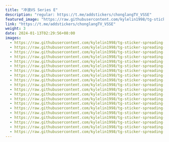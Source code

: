 ```yaml
---
title: "冲浪VS Series E"
description: "regular: https://t.me/addstickers/chonglangTV_VSSE"
featured_image: "https://raw.githubusercontent.com/kylelin1998/tg-sticker-spreading-worldwide-images/main/img/8b10ec4e-30f0-4163-8f58-4e75b1203eb1.jpg"
link: "https://t.me/addstickers/chonglangTV_VSSE"
weight: 3
date: 2024-01-13T02:29:56+08:00
images:
  - https://raw.githubusercontent.com/kylelin1998/tg-sticker-spreading-worldwide-images/main/img/8b10ec4e-30f0-4163-8f58-4e75b1203eb1.jpg
  - https://raw.githubusercontent.com/kylelin1998/tg-sticker-spreading-worldwide-images/main/img/13be02b2-8603-4630-bff9-fb2030c4de9f.jpg
  - https://raw.githubusercontent.com/kylelin1998/tg-sticker-spreading-worldwide-images/main/img/00a322a0-e7ab-4efd-8736-d6ebd13467fb.jpg
  - https://raw.githubusercontent.com/kylelin1998/tg-sticker-spreading-worldwide-images/main/img/bb6f7b27-d189-4466-81e3-a7b89c9c2a85.jpg
  - https://raw.githubusercontent.com/kylelin1998/tg-sticker-spreading-worldwide-images/main/img/e02afec5-4c90-4da0-9475-cf48506bfab9.jpg
  - https://raw.githubusercontent.com/kylelin1998/tg-sticker-spreading-worldwide-images/main/img/31a7bf60-7399-42c7-9876-20dcdf4d148b.jpg
  - https://raw.githubusercontent.com/kylelin1998/tg-sticker-spreading-worldwide-images/main/img/0579bb87-6882-4426-8488-e52674614dec.jpg
  - https://raw.githubusercontent.com/kylelin1998/tg-sticker-spreading-worldwide-images/main/img/d80bed81-14f7-458c-bd4c-3390ae0cdd4a.jpg
  - https://raw.githubusercontent.com/kylelin1998/tg-sticker-spreading-worldwide-images/main/img/12740cc0-2f9d-4bca-ab96-a4c39e695e0b.jpg
  - https://raw.githubusercontent.com/kylelin1998/tg-sticker-spreading-worldwide-images/main/img/8bd8aa49-e25f-4caa-a1c9-285c60a5143b.jpg
  - https://raw.githubusercontent.com/kylelin1998/tg-sticker-spreading-worldwide-images/main/img/9d3d6e64-967e-4daa-b692-194d06fb5efb.jpg
  - https://raw.githubusercontent.com/kylelin1998/tg-sticker-spreading-worldwide-images/main/img/fc411559-2c7c-4949-b14d-0a1a466561b9.jpg
  - https://raw.githubusercontent.com/kylelin1998/tg-sticker-spreading-worldwide-images/main/img/766c5420-cf36-4506-80aa-62f09b443ebe.jpg
  - https://raw.githubusercontent.com/kylelin1998/tg-sticker-spreading-worldwide-images/main/img/617d8581-9ce5-4b58-a3fa-daa4ba57be91.jpg
  - https://raw.githubusercontent.com/kylelin1998/tg-sticker-spreading-worldwide-images/main/img/f77dddd5-a111-48d7-8cae-1d77571e43ef.jpg
  - https://raw.githubusercontent.com/kylelin1998/tg-sticker-spreading-worldwide-images/main/img/94816972-790a-4b61-a2af-a3bb0d5b64f8.jpg
  - https://raw.githubusercontent.com/kylelin1998/tg-sticker-spreading-worldwide-images/main/img/d22ea4b0-0c4c-4685-98e1-280d276d3ca0.jpg
  - https://raw.githubusercontent.com/kylelin1998/tg-sticker-spreading-worldwide-images/main/img/fdd3d290-a63f-46e4-b0fd-62eefad74049.jpg
  - https://raw.githubusercontent.com/kylelin1998/tg-sticker-spreading-worldwide-images/main/img/b1824fc5-3f31-4b7c-a125-0ae768ecee7b.jpg
  - https://raw.githubusercontent.com/kylelin1998/tg-sticker-spreading-worldwide-images/main/img/448f795f-c9d1-481b-a733-8393446d0ab8.jpg
---
```

